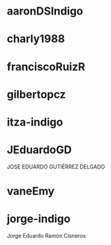 # aaronDSIndigo


# charly1988


# franciscoRuizR


# gilbertopcz


# itza-indigo


# JEduardoGD
JOSE EDUARDO GUTIÉRREZ DELGADO

# vaneEmy


# jorge-indigo
Jorge Eduardo Ramón Cisneros

